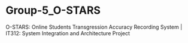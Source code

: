 # Group-5_O-STARS
O-STARS: Online Students Transgression Accuracy Recording System | IT312: System Integration and Architecture Project
